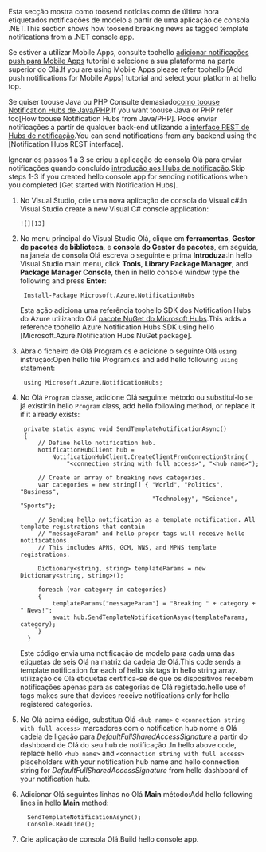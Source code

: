 
<span data-ttu-id="c60e5-101">Esta secção mostra como toosend notícias como de última hora etiquetados notificações de modelo a partir de uma aplicação de consola .NET.</span><span class="sxs-lookup"><span data-stu-id="c60e5-101">This section shows how toosend breaking news as tagged template notifications from a .NET console app.</span></span>

<span data-ttu-id="c60e5-102">Se estiver a utilizar Mobile Apps, consulte toohello [adicionar notificações push para Mobile Apps] tutorial e selecione a sua plataforma na parte superior do Olá.</span><span class="sxs-lookup"><span data-stu-id="c60e5-102">If you are using Mobile Apps please refer toohello [Add push notifications for Mobile Apps] tutorial and select your platform at hello top.</span></span>

<span data-ttu-id="c60e5-103">Se quiser toouse Java ou PHP Consulte demasiado[como toouse Notification Hubs de Java/PHP].</span><span class="sxs-lookup"><span data-stu-id="c60e5-103">If you want toouse Java or PHP refer too[How toouse Notification Hubs from Java/PHP].</span></span> <span data-ttu-id="c60e5-104">Pode enviar notificações a partir de qualquer back-end utilizando a [interface REST de Hubs de notificação].</span><span class="sxs-lookup"><span data-stu-id="c60e5-104">You can send notifications from any backend using the [Notification Hubs REST interface].</span></span>

<span data-ttu-id="c60e5-105">Ignorar os passos 1 a 3 se criou a aplicação de consola Olá para enviar notificações quando concluído [introdução aos Hubs de notificação].</span><span class="sxs-lookup"><span data-stu-id="c60e5-105">Skip steps 1-3 if you created hello console app for sending notifications when you completed [Get started with Notification Hubs].</span></span>

1. <span data-ttu-id="c60e5-106">No Visual Studio, crie uma nova aplicação de consola do Visual c#:</span><span class="sxs-lookup"><span data-stu-id="c60e5-106">In Visual Studio create a new Visual C# console application:</span></span>
   
       ![][13]
2. <span data-ttu-id="c60e5-107">No menu principal do Visual Studio Olá, clique em **ferramentas**, **Gestor de pacotes de biblioteca**, e **consola do Gestor de pacotes**, em seguida, na janela de consola Olá escreva o seguinte e prima **Introduza**:</span><span class="sxs-lookup"><span data-stu-id="c60e5-107">In hello Visual Studio main menu, click **Tools**, **Library Package Manager**, and **Package Manager Console**, then in hello console window type the  following and press **Enter**:</span></span>
   
        Install-Package Microsoft.Azure.NotificationHubs
   
    <span data-ttu-id="c60e5-108">Esta ação adiciona uma referência toohello SDK dos Notification Hubs do Azure utilizando Olá [pacote NuGet do Microsoft Hubs].</span><span class="sxs-lookup"><span data-stu-id="c60e5-108">This adds a reference toohello Azure Notification Hubs SDK using hello [Microsoft.Azure.Notification Hubs NuGet package].</span></span>
3. <span data-ttu-id="c60e5-109">Abra o ficheiro de Olá Program.cs e adicione o seguinte Olá `using` instrução:</span><span class="sxs-lookup"><span data-stu-id="c60e5-109">Open hello file Program.cs and add hello following `using` statement:</span></span>
   
        using Microsoft.Azure.NotificationHubs;
4. <span data-ttu-id="c60e5-110">No Olá `Program` classe, adicione Olá seguinte método ou substituí-lo se já existir:</span><span class="sxs-lookup"><span data-stu-id="c60e5-110">In hello `Program` class, add hello following method, or replace it if it already exists:</span></span>
   
        private static async void SendTemplateNotificationAsync()
        {
            // Define hello notification hub.
            NotificationHubClient hub =
                NotificationHubClient.CreateClientFromConnectionString(
                    "<connection string with full access>", "<hub name>");
   
            // Create an array of breaking news categories.
            var categories = new string[] { "World", "Politics", "Business",
                                            "Technology", "Science", "Sports"};
   
            // Sending hello notification as a template notification. All template registrations that contain
            // "messageParam" and hello proper tags will receive hello notifications.
            // This includes APNS, GCM, WNS, and MPNS template registrations.
   
            Dictionary<string, string> templateParams = new Dictionary<string, string>();
   
            foreach (var category in categories)
            {
                templateParams["messageParam"] = "Breaking " + category + " News!";
                await hub.SendTemplateNotificationAsync(templateParams, category);
            }
         }
   
    <span data-ttu-id="c60e5-111">Este código envia uma notificação de modelo para cada uma das etiquetas de seis Olá na matriz da cadeia de Olá.</span><span class="sxs-lookup"><span data-stu-id="c60e5-111">This code sends a template notification for each of hello six tags in hello string array.</span></span> <span data-ttu-id="c60e5-112">utilização de Olá etiquetas certifica-se de que os dispositivos recebem notificações apenas para as categorias de Olá registado.</span><span class="sxs-lookup"><span data-stu-id="c60e5-112">hello use of tags makes sure that devices receive notifications only for hello registered categories.</span></span>
5. <span data-ttu-id="c60e5-113">No Olá acima código, substitua Olá `<hub name>` e `<connection string with full access>` marcadores com o notification hub nome e Olá cadeia de ligação para *DefaultFullSharedAccessSignature* a partir do dashboard de Olá do seu hub de notificação .</span><span class="sxs-lookup"><span data-stu-id="c60e5-113">In hello above code, replace hello `<hub name>` and `<connection string with full access>` placeholders with your notification hub name and hello connection  string for *DefaultFullSharedAccessSignature* from hello dashboard of your notification hub.</span></span>
6. <span data-ttu-id="c60e5-114">Adicionar Olá seguintes linhas no Olá **Main** método:</span><span class="sxs-lookup"><span data-stu-id="c60e5-114">Add hello following lines in hello **Main** method:</span></span>
   
         SendTemplateNotificationAsync();
         Console.ReadLine();
7. <span data-ttu-id="c60e5-115">Crie aplicação de consola Olá.</span><span class="sxs-lookup"><span data-stu-id="c60e5-115">Build hello console app.</span></span>

<!-- Images. -->
[13]: ./media/notification-hubs-back-end/notification-hub-create-console-app.png

<!-- URLs. -->
[introdução aos Hubs de notificação]: ../articles/notification-hubs/notification-hubs-windows-store-dotnet-get-started-wns-push-notification.md
[interface REST de Hubs de notificação]: http://msdn.microsoft.com/library/windowsazure/dn223264.aspx
[adicionar notificações push para Mobile Apps]: ../articles/app-service-mobile/app-service-mobile-windows-store-dotnet-get-started-push.md
[como toouse Notification Hubs de Java/PHP]: ../articles/notification-hubs/notification-hubs-java-push-notification-tutorial.md
[pacote NuGet do Microsoft Hubs]: http://www.nuget.org/packages/Microsoft.Azure.NotificationHubs/
